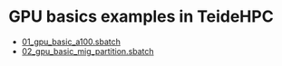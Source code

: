 # GPU basics examples in TeideHPC

* [01_gpu_basic_a100.sbatch](./gpu_basics/01_gpu_basic_a100.sbatch)
* [02_gpu_basic_mig_partition.sbatch](./gpu_basics/02_gpu_basic_mig_partition.sbatch)
